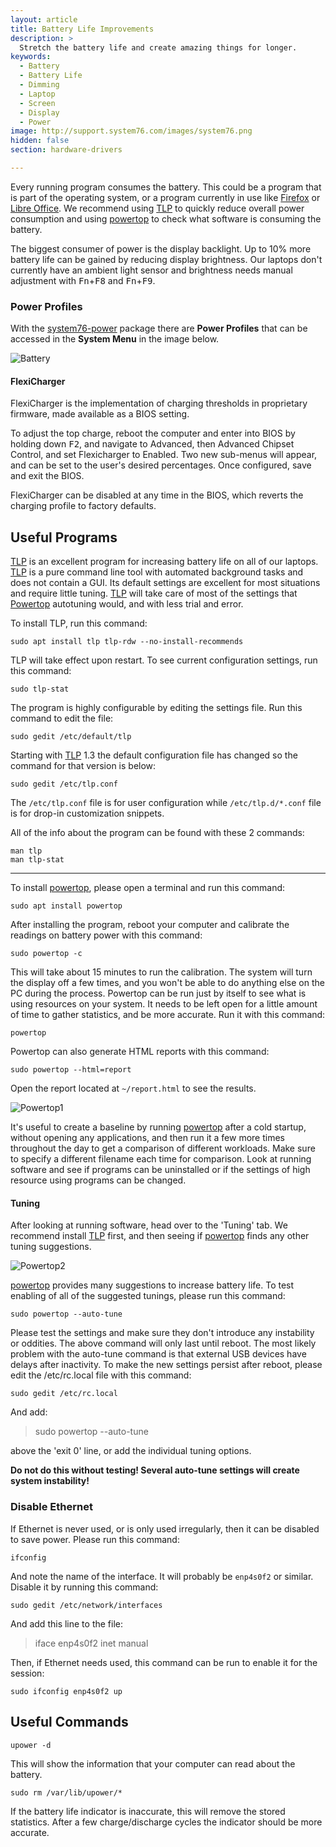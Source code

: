 ```yaml
---
layout: article
title: Battery Life Improvements
description: >
  Stretch the battery life and create amazing things for longer.
keywords:
  - Battery
  - Battery Life
  - Dimming
  - Laptop
  - Screen
  - Display
  - Power
image: http://support.system76.com/images/system76.png
hidden: false
section: hardware-drivers

---
```


Every running program consumes the battery. This could be a program that is part of the operating system, or a program currently in use like <u>Firefox</u> or <u>Libre Office</u>. We recommend using [TLP](http://linrunner.de/en/tlp/tlp.html) to quickly reduce overall power consumption and using [powertop](https://01.org/powertop) to check what software is consuming the battery.

The biggest consumer of power is the display backlight. Up to 10% more battery life can be gained by reducing display brightness. Our laptops don't currently have an ambient light sensor and brightness needs manual adjustment with <kbd>Fn</kbd>+<kbd>F8</kbd> and <kbd>Fn</kbd>+<kbd>F9</kbd>.

### Power Profiles

With the <u>system76-power</u> package there are **Power Profiles** that can be accessed in the **System Menu** in the image below.

![Battery](/images/battery/system-menu.png)

<!--
### Charging Thresholds

Configuring charging thresholds will allow your System76 laptop to disable the
charger and run off the AC connection when the battery reaches a specified
capacity. This is particularly useful when your laptop is plugged into AC power
adapter for extended periods of time as it prevents unnecessary micro-charging
which reduces battery longevity.

The longevity of lithium batteries is dependent on the number of charge cycles
they go through. The larger the percentage of spread between start and end
charge percentages, the longer the physical battery will last. For optimal
longevity, charge cycles of 40%~80% are a good idea.

Before heading out into the wild blue yonder, disable this feature to charge
your laptop battery to 100%.

#### Open Firmware

On laptops with System76 Open Firmware, charging thresholds are exposed through
ACPI. The `system76_acpi` kernel module then makes these available through
standard sysfs entries.

- `/sys/class/power_supply/BAT0/charge_control_start_threshold`
- `/sys/class/power_supply/BAT0/charge_control_end_threshold`

The default values of 0 for the start threshold and 100 for the end threshold
disable the feature.
-->

#### FlexiCharger

FlexiCharger is the implementation of charging thresholds in proprietary
firmware, made available as a BIOS setting.

To adjust the top charge, reboot the computer and enter into BIOS by holding
down <kbd>F2</kbd>, and navigate to Advanced, then Advanced Chipset Control,
and set Flexicharger to Enabled. Two new sub-menus will appear, and can be set
to the user's desired percentages. Once configured, save and exit the BIOS.

FlexiCharger can be disabled at any time in the BIOS, which reverts the
charging profile to factory defaults.

## Useful Programs

<u>TLP</u> is an excellent program for increasing battery life on all of our laptops. <u>TLP</u> is a pure command line tool with automated background tasks and does not contain a GUI. Its default settings are excellent for most situations and require little tuning. <u>TLP</u> will take care of most of the settings that <u>Powertop</u> autotuning would, and with less trial and error.

To install TLP, run this command:

```
sudo apt install tlp tlp-rdw --no-install-recommends
```

TLP will take effect upon restart. To see current configuration settings, run this command:

```
sudo tlp-stat
```

The program is highly configurable by editing the settings file. Run this command to edit the file:

```
sudo gedit /etc/default/tlp
```

Starting with <u>TLP</u> 1.3 the default configuration file has changed so the command for that version is below:

```
sudo gedit /etc/tlp.conf
```
The `/etc/tlp.conf` file is for user configuration while `/etc/tlp.d/*.conf` file is for drop-in customization snippets.

All of the info about the program can be found with these 2 commands:

```
man tlp
man tlp-stat
```

---

To install <u>powertop</u>, please open a terminal and run this command:

```
sudo apt install powertop
```

After installing the program, reboot your computer and calibrate the readings on battery power with this command:

```
sudo powertop -c
```

This will take about 15 minutes to run the calibration. The system will turn the display off a few times, and you won't be able to do anything else on the PC during the process.  Powertop can be run just by itself to see what is using resources on your system.  It needs to be left open for a little amount of time to gather statistics, and be more accurate.  Run it with this command:

```
powertop
```

Powertop can also generate HTML reports with this command:

```
sudo powertop --html=report
```

Open the report located at `~/report.html` to see the results.

![Powertop1](/images/power/powertop1.png)

It's useful to create a baseline by running <u>powertop</u> after a cold startup, without opening any applications, and then run it a few more times throughout the day to get a comparison of different workloads. Make sure to specify a different filename each time for comparison. Look at running software and see if programs can be uninstalled or if the settings of high resource using programs can be changed.

#### Tuning

After looking at running software, head over to the 'Tuning' tab. We recommend install <u>TLP</u> first, and then seeing if <u>powertop</u> finds any other tuning suggestions.

![Powertop2](/images/power/powertop2.png)

<u>powertop</u> provides many suggestions to increase battery life. To test enabling of all of the suggested tunings, please run this command:

```
sudo powertop --auto-tune
```

Please test the settings and make sure they don't introduce any instability or oddities. The above command will only last until reboot. The most likely problem with the auto-tune command is that external USB devices have delays after inactivity. To make the new settings persist after reboot, please edit the /etc/rc.local file with this command:

```
sudo gedit /etc/rc.local
```

And add:

> sudo powertop --auto-tune

above the 'exit 0' line, or add the individual tuning options.

**Do not do this without testing!  Several auto-tune settings will create system instability!**

### Disable Ethernet

If Ethernet is never used, or is only used irregularly, then it can be disabled to save power.  Please run this command:

```
ifconfig
```

And note the name of the interface.  It will probably be `enp4s0f2` or similar.  Disable it by running this command:

```
sudo gedit /etc/network/interfaces
```

And add this line to the file:

> iface enp4s0f2 inet manual

Then, if Ethernet needs used, this command can be run to enable it for the session:

```
sudo ifconfig enp4s0f2 up
```

## Useful Commands

```
upower -d
```

This will show the information that your computer can read about the battery.

```
sudo rm /var/lib/upower/*
```

If the battery life indicator is inaccurate, this will remove the stored statistics. After a few charge/discharge cycles the indicator should be more accurate.
